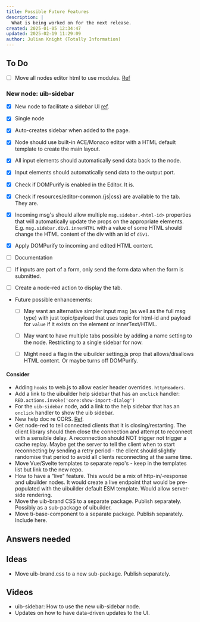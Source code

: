 ```yaml
---
title: Possible Future Features
description: |
  What is being worked on for the next release.
created: 2025-01-05 12:34:47
updated: 2025-02-19 11:29:09
author: Julian Knight (Totally Information)
---
```


## To Do

* [ ] Move all nodes editor html to use modules. [Ref](https://discourse.nodered.org/t/text-javascript-vs-module-in-html/94215/4)

### New node: uib-sidebar

* [x] New node to facilitate a sidebar UI [ref](https://github.com/TotallyInformation/node-red-contrib-uibuilder/discussions/510).
* [x] Single node
* [x] Auto-creates sidebar when added to the page.
* [x] Node should use built-in ACE/Monaco editor with a HTML default template to create the main layout.
* [x] All input elements should automatically send data back to the node.
* [x] Input elements should automatically send data to the output port.
* [x] Check if DOMPurify is enabled in the Editor. It is.
* [x] Check if resources/editor-common.{js|css} are available to the tab. They are.
* [x] Incoming msg's should allow multiple `msg.sidebar.<html-id>` properties that will automatically update the props on the appropriate elements. E.g. `msg.sidebar.div1.innerHTML` with a value of some HTML should change the HTML content of the div with an id of `div1`.
* [x] Apply DOMPurify to incoming and edited HTML content.

* [ ] Documentation

* [ ] If inputs are part of a form, only send the form data when the form is submitted.
* [ ] Create a node-red action to display the tab.

* Future possible enhancements:
  * [ ] May want an alternative simpler input msg (as well as the full msg type) with just topic/payload that uses topic for html-id and payload for `value` if it exists on the element or innerText/HTML.
  * [ ] May want to have multiple tabs possible by adding a name setting to the node. Restricting to a single sidebar for now.
  * [ ] Might need a flag in the uibuilder setting.js prop that allows/disallows HTML content. Or maybe turns off DOMPurify.


#### Consider

* Adding `hooks` to web.js to allow easier header overrides. `httpHeaders`.
* Add a link to the uibuilder help sidebar that has an `onclick` handler: `RED.actions.invoke('core:show-import-dialog')`
* For the `uib-sidebar` node, add a link to the help sidebar that has an `onclick` handler to show the uib sidebar.
* New help doc re CORS. [Ref](https://discourse.nodered.org/t/allow-cors-for-ui-builder/94838).
* Get node-red to tell connected clients that it is closing/restarting. The client library should then close the connection and attempt to reconnect with a sensible delay. A reconnection should NOT trigger not trigger a cache replay. Maybe get the server to tell the client when to start reconnecting by sending a retry period - the client should slightly randomise that period to avoid all clients reconnecting at the same time.
* Move Vue/Svelte templates to separate repo's - keep in the templates list but link to the new repo.
* How to have a "live" feature. This would be a mix of http-in/-response and uibuilder nodes. It would create a live endpoint that would be pre-populated with the uibuilder default ESM template. Would allow server-side rendering.
* Move the uib-brand CSS to a separate package. Publish separately. Possibly as a sub-package of uibuilder.
* Move ti-base-component to a separate package. Publish separately. Include here.

## Answers needed

## Ideas

* Move uib-brand.css to a new sub-package. Publish separately.

## Videos

* uib-sidebar: How to use the new uib-sidebar node.
* Updates on how to have data-driven updates to the UI.
